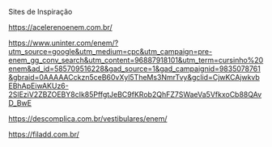 Sites de Inspiração

https://acelerenoenem.com.br/

https://www.uninter.com/enem/?utm_source=google&utm_medium=cpc&utm_campaign=pre-enem_gg_conv_search&utm_content=96887918101&utm_term=cursinho%20enem&ad_id=585709516228&gad_source=1&gad_campaignid=9835078761&gbraid=0AAAAACckzn5ceB60vXyl5TheMs3NmrTvy&gclid=CjwKCAjwkvbEBhApEiwAKUz6-2SlEziV2ZBZOEBY8cIk85PffgtJeBC9fKRob2QhFZ7SWaeVa5VfkxoCb88QAvD_BwE

https://descomplica.com.br/vestibulares/enem/

https://filadd.com.br/